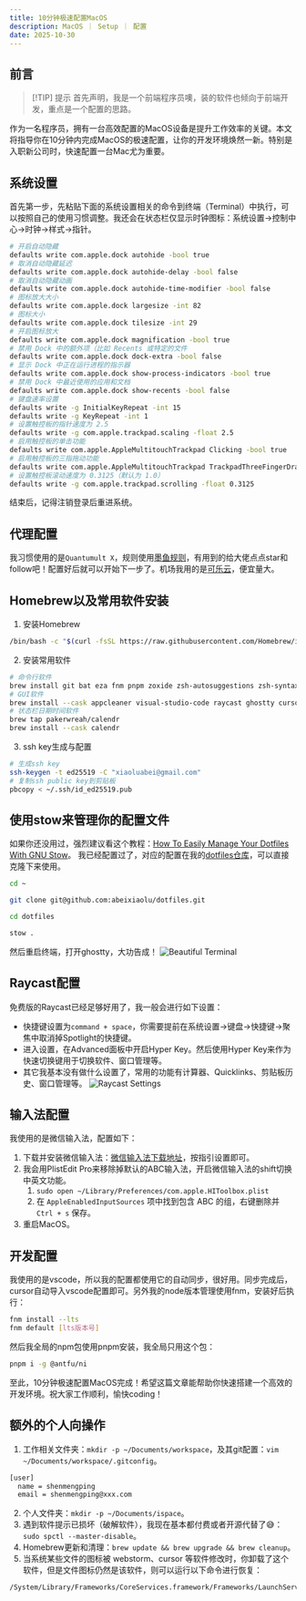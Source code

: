 ```yaml
---
title: 10分钟极速配置MacOS
description: MacOS ｜ Setup ｜ 配置
date: 2025-10-30
---
```


## 前言

> [!TIP] 提示
> 首先声明，我是一个前端程序员噢，装的软件也倾向于前端开发，重点是一个配置的思路。

作为一名程序员，拥有一台高效配置的MacOS设备是提升工作效率的关键。本文将指导你在10分钟内完成MacOS的极速配置，让你的开发环境焕然一新。特别是入职新公司时，快速配置一台Mac尤为重要。

## 系统设置

首先第一步，先粘贴下面的系统设置相关的命令到终端（Terminal）中执行，可以按照自己的使用习惯调整。我还会在状态栏仅显示时钟图标：系统设置->控制中心->时钟->样式->指针。

```bash
# 开启自动隐藏
defaults write com.apple.dock autohide -bool true
# 取消自动隐藏延迟
defaults write com.apple.dock autohide-delay -bool false
# 取消自动隐藏动画
defaults write com.apple.dock autohide-time-modifier -bool false
# 图标放大大小
defaults write com.apple.dock largesize -int 82
# 图标大小
defaults write com.apple.dock tilesize -int 29
# 开启图标放大
defaults write com.apple.dock magnification -bool true
# 禁用 Dock 中的额外项（比如 Recents 或特定的文件
defaults write com.apple.dock dock-extra -bool false
# 显示 Dock 中正在运行进程的指示器
defaults write com.apple.dock show-process-indicators -bool true
# 禁用 Dock 中最近使用的应用和文档
defaults write com.apple.dock show-recents -bool false
# 键盘速率设置
defaults write -g InitialKeyRepeat -int 15
defaults write -g KeyRepeat -int 1
# 设置触控板的指针速度为 2.5
defaults write -g com.apple.trackpad.scaling -float 2.5
# 启用触控板的单击功能
defaults write com.apple.AppleMultitouchTrackpad Clicking -bool true
# 启用触控板的三指拖动功能
defaults write com.apple.AppleMultitouchTrackpad TrackpadThreeFingerDrag -bool true
# 设置触控板滚动速度为 0.3125（默认为 1.0）
defaults write -g com.apple.trackpad.scrolling -float 0.3125
```

结束后，记得注销登录后重进系统。

## 代理配置

我习惯使用的是`Quantumult X`，规则使用[墨鱼规则](https://github.com/ddgksf2013)，有用到的给大佬点点star和follow吧！配置好后就可以开始下一步了。机场我用的是[可乐云](https://cokeyun.buyzur.com/#/register?code=uZU2oAwj)，便宜量大。

## Homebrew以及常用软件安装

1. 安装Homebrew
```bash
/bin/bash -c "$(curl -fsSL https://raw.githubusercontent.com/Homebrew/install/HEAD/install.sh)"
```
2. 安装常用软件
```bash
# 命令行软件
brew install git bat eza fnm pnpm zoxide zsh-autosuggestions zsh-syntax-highlighting stow starship
# GUI软件
brew install --cask appcleaner visual-studio-code raycast ghostty cursor iina pixpin google-chrome wechat orbstack
# 状态栏日期时间软件
brew tap pakerwreah/calendr
brew install --cask calendr
```

3. ssh key生成与配置
```bash
# 生成ssh key
ssh-keygen -t ed25519 -C "xiaoluabei@gmail.com"
# 复制ssh public key到剪贴板
pbcopy < ~/.ssh/id_ed25519.pub
```

## 使用stow来管理你的配置文件
如果你还没用过，强烈建议看这个教程：[How To Easily Manage Your Dotfiles With GNU Stow](https://www.youtube.com/watch?v=06x3ZhwrrwA)。
我已经配置过了，对应的配置在我的[dotfiles仓库](https://github.com/abeixiaolu/dotfiles)，可以直接克隆下来使用。
```bash
cd ~

git clone git@github.com:abeixiaolu/dotfiles.git

cd dotfiles

stow .
```
然后重启终端，打开ghostty，大功告成！
![Beautiful Terminal](/imgs/my-terminal.png)

## Raycast配置
免费版的Raycast已经足够好用了，我一般会进行如下设置：
- 快捷键设置为`command + space`，你需要提前在系统设置->键盘->快捷键->聚焦中取消掉Spotlight的快捷键。
- 进入设置，在Advanced面板中开启Hyper Key。然后使用Hyper Key来作为快速切换键用于切换软件、窗口管理等。
- 其它我基本没有做什么设置了，常用的功能有计算器、Quicklinks、剪贴板历史、窗口管理等。
![Raycast Settings](/imgs/raycast-settings.png)

## 输入法配置
我使用的是微信输入法，配置如下：
1. 下载并安装微信输入法：[微信输入法下载地址](https://ime.weixin.qq.com/)，按指引设置即可。
2. 我会用PlistEdit Pro来移除掉默认的ABC输入法，开启微信输入法的shift切换中英文功能。
    1. `sudo open ~/Library/Preferences/com.apple.HIToolbox.plist`
    2. 在 `AppleEnabledInputSources` 项中找到包含 ABC 的组，右键删除并 `Ctrl + s` 保存。
3. 重启MacOS。

## 开发配置
我使用的是vscode，所以我的配置都使用它的自动同步，很好用。同步完成后，cursor自动导入vscode配置即可。另外我的node版本管理使用fnm，安装好后执行：
```bash
fnm install --lts
fnm default [lts版本号]
```
然后我全局的npm包使用pnpm安装，我全局只用这个包：
```bash
pnpm i -g @antfu/ni
```

至此，10分钟极速配置MacOS完成！希望这篇文章能帮助你快速搭建一个高效的开发环境。祝大家工作顺利，愉快coding！

## 额外的个人向操作
1. 工作相关文件夹：`mkdir -p ~/Documents/workspace`，及其git配置：`vim ~/Documents/workspace/.gitconfig`。
```bash
[user]
  name = shenmengping
  email = shenmengping@xxx.com
```
2. 个人文件夹：`mkdir -p ~/Documents/ispace`。
3. 遇到软件提示已损坏（破解软件），我现在基本都付费或者开源代替了😅：`sudo spctl --master-disable`。
4. Homebrew更新和清理：`brew update && brew upgrade && brew cleanup`。
5. 当系统某些文件的图标被 webstorm、cursor 等软件修改时，你卸载了这个软件，但是文件图标仍然是该软件，则可以运行以下命令进行恢复：
```bash
/System/Library/Frameworks/CoreServices.framework/Frameworks/LaunchServices.framework/Support/lsregister -kill
```